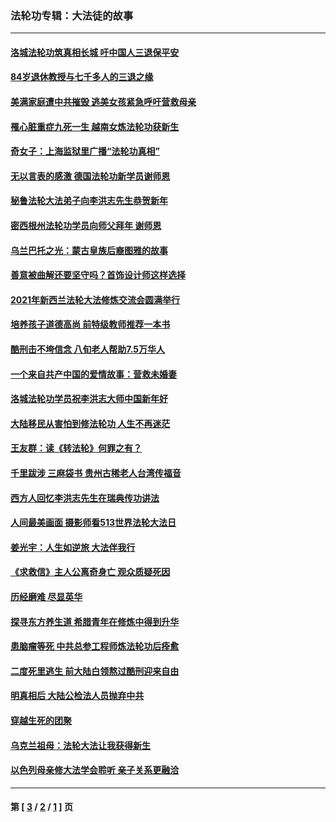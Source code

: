 ### 法轮功专辑：大法徒的故事
---
#### [洛城法轮功筑真相长城 吁中国人三退保平安](../../pages/nf1147481/n13892471.md?03060430) 
#### [84岁退休教授与七千多人的三退之缘](../../pages/nf1147481/n13796650.md?03060430) 
#### [美满家庭遭中共摧毁 逃美女孩紧急呼吁营救母亲](../../pages/nf1147481/n13792859.md?03060430) 
#### [罹心脏重症九死一生 越南女炼法轮功获新生](../../pages/nf1147481/n13732766.md?03060430) 
#### [奇女子：上海监狱里广播“法轮功真相”](../../pages/nf1147481/n13726443.md?03060430) 
#### [无以言表的感激 德国法轮功新学员谢师恩](../../pages/nf1147481/n13543790.md?03060430) 
#### [秘鲁法轮大法弟子向李洪志先生恭贺新年](../../pages/nf1147481/n13540182.md?03060430) 
#### [密西根州法轮功学员向师父拜年 谢师恩](../../pages/nf1147481/n13538183.md?03060430) 
#### [乌兰巴托之光：蒙古皇族后裔图雅的故事](../../pages/nf1147481/n13155759.md?03060430) 
#### [善意被曲解还要坚守吗？首饰设计师这样选择](../../pages/nf1147481/n13077575.md?03060430) 
#### [2021年新西兰法轮大法修炼交流会圆满举行](../../pages/nf1147481/n13033149.md?03060430) 
#### [培养孩子道德高尚 前特级教师推荐一本书](../../pages/nf1147481/n12938640.md?03060430) 
#### [酷刑击不垮信念 八旬老人帮助7.5万华人](../../pages/nf1147481/n12880712.md?03060430) 
#### [一个来自共产中国的爱情故事：营救未婚妻](../../pages/nf1147481/n12778386.md?03060430) 
#### [洛城法轮功学员祝李洪志大师中国新年好](../../pages/nf1147481/n12724685.md?03060430) 
#### [大陆移民从害怕到修法轮功 人生不再迷茫](../../pages/nf1147481/n12414325.md?03060430) 
#### [王友群：读《转法轮》何罪之有？](../../pages/nf1147481/n12408647.md?03060430) 
#### [千里跋涉 三麻袋书 贵州古稀老人台湾传福音](../../pages/nf1147481/n12198750.md?03060430) 
#### [西方人回忆李洪志先生在瑞典传功讲法](../../pages/nf1147481/n12099607.md?03060430) 
#### [人间最美画面 摄影师看513世界法轮大法日](../../pages/nf1147481/n12094118.md?03060430) 
#### [姜光宇：人生如逆旅 大法伴我行](../../pages/nf1147481/n12088664.md?03060430) 
#### [《求救信》主人公离奇身亡 观众质疑死因](../../pages/nf1147481/n11845215.md?03060430) 
#### [历经磨难 尽显英华](../../pages/nf1147481/n11723297.md?03060430) 
#### [探寻东方养生道 希腊青年在修炼中得到升华](../../pages/nf1147481/n11494502.md?03060430) 
#### [患脑瘤等死 中共总参工程师炼法轮功后痊愈](../../pages/nf1147481/n11466682.md?03060430) 
#### [二度死里逃生 前大陆白领熬过酷刑迎来自由](../../pages/nf1147481/n11368594.md?03060430) 
#### [明真相后 大陆公检法人员抛弃中共](../../pages/nf1147481/n11358618.md?03060430) 
#### [穿越生死的团聚](../../pages/nf1147481/n11258922.md?03060430) 
#### [乌克兰祖母：法轮大法让我获得新生](../../pages/nf1147481/n11269457.md?03060430) 
#### [以色列母亲修大法学会聆听 亲子关系更融洽](../../pages/nf1147481/n11268195.md?03060430) 

---
#### 第 [ [3](./3.md?03060430) / [2](./2.md?03060430) / [1](./1.md?03060430) ] 页
